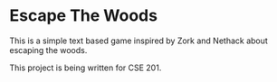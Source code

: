# Escape The Woods
This is a simple text based game inspired by Zork and Nethack about escaping
the woods.

This project is being written for CSE 201.